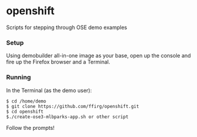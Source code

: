 # openshift
Scripts for stepping through OSE demo examples

### Setup
Using demobuilder all-in-one image as your base, open up the console and fire up the Firefox browser and a Terminal.

### Running
In the Terminal (as the demo user):
```
$ cd /home/demo
$ git clone https://github.com/ffirg/openshift.git
$ cd openshift
$./create-ose3-mlbparks-app.sh or other script
```
Follow the prompts!
